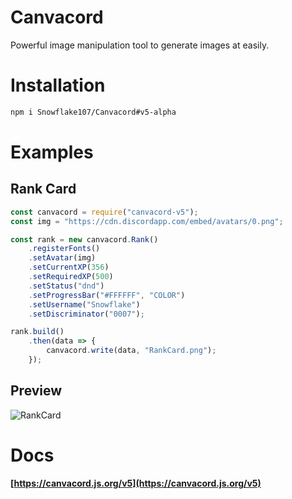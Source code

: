 # Canvacord
Powerful image manipulation tool to generate images at easily.

# Installation

```sh
npm i Snowflake107/Canvacord#v5-alpha
```

# Examples
## Rank Card

```js
const canvacord = require("canvacord-v5");
const img = "https://cdn.discordapp.com/embed/avatars/0.png";

const rank = new canvacord.Rank()
    .registerFonts()
    .setAvatar(img)
    .setCurrentXP(356)
    .setRequiredXP(500)
    .setStatus("dnd")
    .setProgressBar("#FFFFFF", "COLOR")
    .setUsername("Snowflake")
    .setDiscriminator("0007");

rank.build()
    .then(data => {
        canvacord.write(data, "RankCard.png");
    });
```

## Preview
![RankCard](https://raw.githubusercontent.com/Snowflake107/canvacord/v5-alpha/test/images/RankCard.png)

# Docs
**[https://canvacord.js.org/v5](https://canvacord.js.org/v5)**